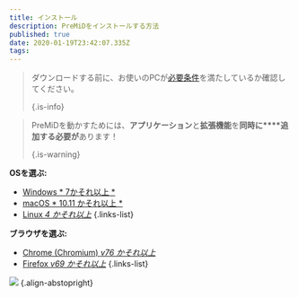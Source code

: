 ```yaml
---
title: インストール
description: PreMiDをインストールする方法
published: true
date: 2020-01-19T23:42:07.335Z
tags:
---
```


> ダウンロードする前に、お使いのPCが[必要条件](/install/requirements)を満たしているか確認してください。 
> 
> {.is-info}

> PreMiDを動かすためには、**アプリケーション**と**拡張機能**を**同時に****追加する必要が**あります！ 
> 
> {.is-warning}

**OSを選ぶ:**
- [Windows * 7かそれ以上 *](/install/windows)
- [macOS * 10.11 かそれ以上 *](/install/macos)
- [Linux *4 かそれ以上*](/install/linux)
{.links-list}

**ブラウザを選ぶ:**
- [Chrome (Chromium) *v76 かそれ以上*](/install/chromium)
- [Firefox *v69 かそれ以上*](/install/firefox)
{.links-list}

![](https://a.icons8.com/ajlQdsfa/FZhYWV/svg.svg) {.align-abstopright}